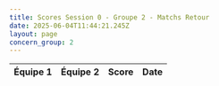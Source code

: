 ```yaml
---
title: Scores Session 0 - Groupe 2 - Matchs Retour
date: 2025-06-04T11:44:21.245Z
layout: page
concern_group: 2
---
```




| Équipe 1 | Équipe 2 | Score | Date |
|----------|----------|-------|------|

